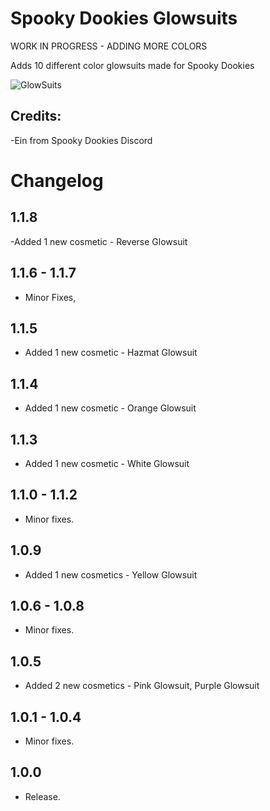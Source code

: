 # Spooky Dookies Glowsuits

WORK IN PROGRESS - ADDING MORE COLORS

Adds 10 different color glowsuits made for Spooky Dookies

![GlowSuits](https://i.imgur.com/Fekt07A.jpg)

## Credits:

-Ein from Spooky Dookies Discord


# Changelog
## 1.1.8
-Added 1 new cosmetic - Reverse Glowsuit


## 1.1.6 - 1.1.7
- Minor Fixes,


## 1.1.5
- Added 1 new cosmetic - Hazmat Glowsuit



## 1.1.4
- Added 1 new cosmetic - Orange Glowsuit


## 1.1.3
- Added 1 new cosmetic - White Glowsuit


## 1.1.0 - 1.1.2
- Minor fixes.


## 1.0.9
- Added 1 new cosmetics - Yellow Glowsuit


## 1.0.6 - 1.0.8
- Minor fixes.


## 1.0.5
- Added 2 new cosmetics - Pink Glowsuit, Purple Glowsuit


## 1.0.1 - 1.0.4
- Minor fixes.


## 1.0.0
- Release.